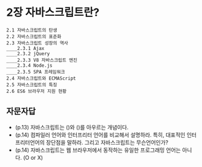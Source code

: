 # 2장 자바스크립트란?

```
2.1 자바스크립트의 탄생
2.2 자바스크립트의 표준화
2.3 자바스크립트 성장의 역사
____2.3.1 Ajax
____2.3.2 jQuery
____2.3.3 V8 자바스크립트 엔진
____2.3.4 Node.js
____2.3.5 SPA 프레임워크
2.4 자바스크립트와 ECMAScript
2.5 자바스크립트의 특징
2.6 ES6 브라우저 지원 현황
```

## 자문자답

- (p.13) 자바스크립트는 ()와 ()를 아우르는 개념이다.
- (p.14) 컴파일러 언어와 인터프리터 언어를 비교해서 설명하라. 특히, 대표적인 인터프리터언어의 장단점을 말하라. 그리고 자바스크립트는 무슨언어인가?
- (p.14) 자바스크립트는 웹 브라우저에서 동작하는 유일한 프로그래밍 언어는 아니다. (O or X)
